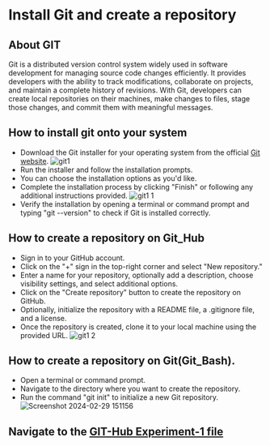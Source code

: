 # Install Git and create a repository
## About GIT
Git is a distributed version control system widely used in software development for managing source code changes efficiently. It provides developers with the ability to track modifications, collaborate on projects, and maintain a complete history of revisions. With Git, developers can create local repositories on their machines, make changes to files, stage those changes, and commit them with meaningful messages.
## How to install git onto your system
- Download the Git installer for your operating system from the official [Git website]( https://git-scm.com/downloads).
  ![git1](https://github.com/Sushantjha1236/Semster-4_Practicals/assets/113833084/06e257c7-faf7-43af-b50c-9e2f72120817)
- Run the installer and follow the installation prompts.
- You can choose the installation options as you'd like.
- Complete the installation process by clicking "Finish" or following any additional instructions provided.
  ![git1 1](https://github.com/Sushantjha1236/Semster-4_Practicals/assets/113833084/d5871967-2be2-4fd9-8095-eceb43039557)
- Verify the installation by opening a terminal or command prompt and typing "git --version" to check if Git is installed correctly.
## How to create a repository on Git_Hub
- Sign in to your GitHub account.
- Click on the "+" sign in the top-right corner and select "New repository."
- Enter a name for your repository, optionally add a description, choose visibility settings, and select additional options.
- Click on the "Create repository" button to create the repository on GitHub.
- Optionally, initialize the repository with a README file, a .gitignore file, and a license.
- Once the repository is created, clone it to your local machine using the provided URL.
![git1 2](https://github.com/Sushantjha1236/Semster-4_Practicals/assets/113833084/c6fbf1cd-b7ab-4caf-b6e0-2253a8569d49)
## How to create a repository on Git(Git_Bash).
- Open a terminal or command prompt.
- Navigate to the directory where you want to create the repository.
- Run the command "git init" to initialize a new Git repository.
![Screenshot 2024-02-29 151156](https://github.com/Sushantjha1236/Semster-4_Practicals/assets/113833084/c3acaeb4-6d1f-4d04-8bca-bf6c08d2ad33)
## Navigate to  the [GIT-Hub Experiment-1 file](https://github.com/Sushantjha1236/Semster-4_Practicals/blob/main/Git%20and%20Git-Hub/Git%26Git_Hub-Exp-1/Git_Experiment1.1.pdf)
